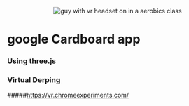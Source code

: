 <!-- ![alt tag](http://i.giphy.com/Te0TnMHZcoQcE.gif) -->
<p align="center">
  <img src="http://i.giphy.com/d6Unw9Ke0vCFO.gif" alt="guy with vr headset on in a aerobics class"/>
</p>

# google Cardboard app 

### Using three.js 

### Virtual Derping

#####https://vr.chromeexperiments.com/

